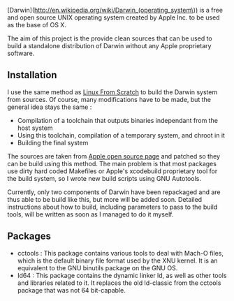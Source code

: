 [Darwin](http://en.wikipedia.org/wiki/Darwin_(operating_system\)) is a free and 
open source UNIX operating system created by Apple Inc. to be used as the
base of OS X.

The aim of this project is the provide clean sources that can be used to build
a standalone distribution of Darwin without any Apple proprietary software.

## Installation

I use the same method as [Linux From Scratch](http://www.linuxfromscratch.org/lfs/read.html)
to build the Darwin system from sources. Of course, many modifications have to
be made, but the general idea stays the same :

* Compilation of a toolchain that outputs binaries independant from the host system
* Using this toolchain, compilation of a temporary system, and chroot in it
* Building the final system

The sources are taken from [Apple open source page](http://opensource.apple.com)
and patched so they can be build using this method. The main problem is that
most packages use dirty hard coded Makefiles or Apple's xcodebuild proprietary 
tool for the build system, so I wrote new build scripts using GNU Autotools.

Currently, only two components of Darwin have been repackaged and are thus 
able to be build like this, but more will be added soon. Detailed instructions 
about how to build, including parameters to pass to the build tools, will be
written as soon as I managed to do it myself.

## Packages

* cctools : This package contains various tools to deal with Mach-O files, which
is the default binary file format used by the XNU kernel. It is an equivalent
to the GNU binutils package on the GNU OS.
* ld64 : This package contains the dynamic linker ld, as well as other tools
and libraries related to it. It replaces the old ld-classic from the cctools 
package that was not 64 bit-capable. 
